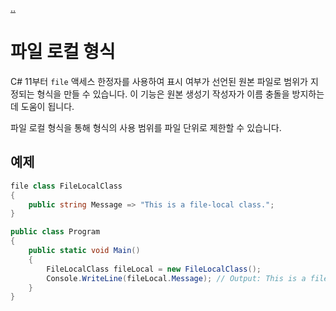 [..](11.md)

# 파일 로컬 형식

C# 11부터 `file` 액세스 한정자를 사용하여 표시 여부가 선언된 원본 파일로 범위가 지정되는 형식을 만들 수 있습니다. 
이 기능은 원본 생성기 작성자가 이름 충돌을 방지하는 데 도움이 됩니다.

파일 로컬 형식을 통해 형식의 사용 범위를 파일 단위로 제한할 수 있습니다.

## 예제

```cs
file class FileLocalClass
{
    public string Message => "This is a file-local class.";
}

public class Program
{
    public static void Main()
    {
        FileLocalClass fileLocal = new FileLocalClass();
        Console.WriteLine(fileLocal.Message); // Output: This is a file-local class.
    }
}
```
